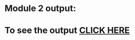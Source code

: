# Module 2 output:
# To see the output [CLICK HERE](https://yuvrajbagga.github.io/Coursera-HTML-CSS-and-JavaScript-for-Web-Developers/module2)
